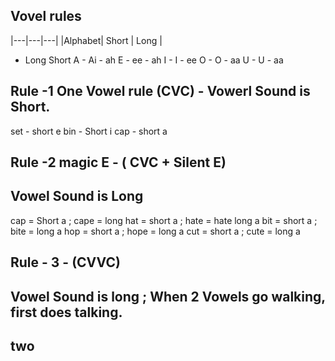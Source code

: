## 

## Vovel rules


|---|---|---|
|Alphabet| Short | Long |


  - Long Short
A - Ai - ah 
E - ee - ah 
I - I  - ee
O - O  - aa
U - U  - aa

## Rule -1 One Vowel rule (CVC) - Vowerl Sound is Short.
set - short e
bin - Short i
cap - short a

## Rule -2 magic E - ( CVC + Silent E)
## Vowel Sound is Long
cap = Short a ; cape = long
hat = short a ; hate = hate long a
bit = short a ; bite = long a 
hop = short a ; hope = long a
cut = short a ; cute = long a 

## Rule - 3 - (CVVC)
## Vowel Sound is long ; When 2 Vowels go walking, first does talking.
## two 
